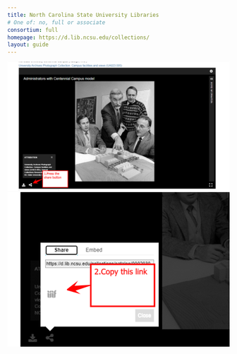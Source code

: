 ```yaml
---
title: North Carolina State University Libraries
# One of: no, full or associate
consortium: full
homepage: https://d.lib.ncsu.edu/collections/
layout: guide
---
```


![Press the share button](nc-1.png)
![Copy the link attached to the IIIF icon](nc-2.png)
